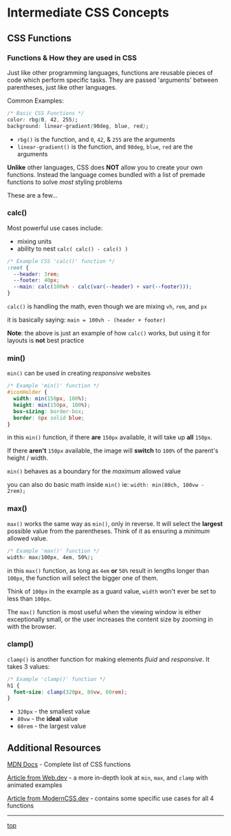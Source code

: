 # Intermediate CSS Concepts
## CSS Functions

### Functions & How they are used in CSS
Just like other programming languages, functions are reusable pieces of 
code which perform specific tasks. They are passed 'arguments' between 
parentheses, just like other languages.

Common Examples:
```css
/* Basic CSS Functions */
color: rbg(0, 42, 255);
background: linear-gradient(90deg, blue, red);
```
- `rbg()` is the function, and `0`, `42`, & `255` are the arguments
- `linear-gradient()` is the function, and `90deg`, `blue`, `red` are the arguments

**Unlike** other languages, CSS does **NOT** allow you to create your own 
functions. Instead the language comes bundled with a list of premade functions 
to solve *most* styling problems

These are a few...

### calc()
Most powerful use cases include:
- mixing units
- ability to nest `calc( calc() - calc() )`

```css
/* Example CSS 'calc()' function */
:root {
  --header: 3rem;
  --footer: 40px;
  --main: calc(100vh - calc(var(--header) + var(--footer)));
}
```
`calc()` is handling the math, even though we are mixing `vh`, `rem`, and `px`

it is basically saying: `main = 100vh - (header + footer)`

**Note**: the above is just an example of how `calc()` works, but using it for 
layouts is **not** best practice

### min()
`min()` can be used in creating *responsive* websites

```css
/* Example 'min()' function */
#iconHolder {
  width: min(150px, 100%);
  height: min(150px, 100%);
  box-sizing: border-box;
  border: 6px solid blue;
}
```
in this `min()` function, if there **are** `150px` available, it will take up 
**all** `150px`.

If there **aren't** `150px` available, the image will **switch** to `100%` of the 
parent's height / width.

`min()` behaves as a boundary for the *maximum* allowed value

you can also do basic math inside `min()` ie: `width: min(80ch, 100vw - 2rem);`

### max()
`max()` works the same way as `min()`, only in reverse. It will select the 
**largest** possible value from the parentheses. Think of it as ensuring a 
*minimum* allowed value.

```css
/* Example 'max()' function */
width: max(100px, 4em, 50%);
```
in this `max()` function, as long as `4em` **or** `50%` result in lengths
longer than `100px`, the function will select the bigger one of them.

Think of `100px` in the example as a guard value, `width` won't ever be set 
to less than `100px`.

The `max()` function is most useful when the viewing window is either 
exceptionally small, or the user increases the content size by zooming in with 
the browser.

### clamp()
`clamp()` is another function for making elements *fluid* and *responsive*. It 
takes 3 values:
```css
/* Example 'clamp()' function */
h1 {
  font-size: clamp(320px, 80vw, 60rem);
}
```
- `320px` - the smallest value
- `80vw` - the **ideal** value
- `60rem` - the largest value

## Additional Resources
[MDN Docs](https://developer.mozilla.org/en-US/docs/Web/CSS/CSS_Functions) - 
Complete list of CSS functions

[Article from Web.dev](https://web.dev/min-max-clamp/) - 
a more in-depth look at `min`, `max`,  and `clamp` with animated examples

[Article from ModernCSS.dev](https://moderncss.dev/practical-uses-of-css-math-functions-calc-clamp-min-max/) - 
contains some specific use cases for all 4 functions

---
[top](#)
